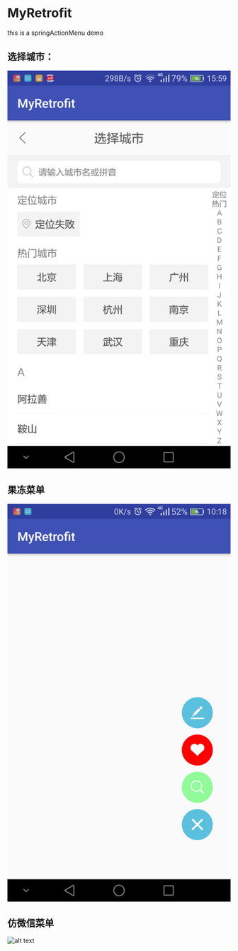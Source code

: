 # MyRetrofit
this is a springActionMenu demo
## 选择城市：
![Alt text](https://raw.githubusercontent.com/yaozhengzheng/MyRetrofit/master/img/img1.png)
## 果冻菜单
![Alt text](https://raw.githubusercontent.com/yaozhengzheng/MyRetrofit/master/img/img2.png)
## 仿微信菜单
![alt text](https://github.com/yingLanNull/AlphaTabsIndicator/blob/master/show/show.gif)
